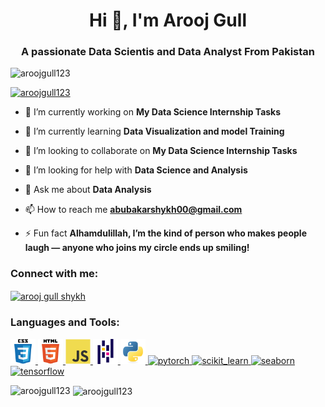 <h1 align="center">Hi 👋, I'm Arooj Gull</h1>
<h3 align="center">A passionate Data Scientis and Data Analyst From Pakistan</h3>

<p align="left"> <img src="https://komarev.com/ghpvc/?username=aroojgull123&label=Profile%20views&color=0e75b6&style=flat" alt="aroojgull123" /> </p>

<p align="left"> <a href="https://github.com/ryo-ma/github-profile-trophy"><img src="https://github-profile-trophy.vercel.app/?username=aroojgull123" alt="aroojgull123" /></a> </p>

- 🔭 I’m currently working on **My Data Science Internship Tasks**

- 🌱 I’m currently learning **Data Visualization and model Training**

- 👯 I’m looking to collaborate on **My Data Science Internship Tasks**

- 🤝 I’m looking for help with **Data Science and Analysis**

- 💬 Ask me about **Data Analysis**

- 📫 How to reach me **abubakarshykh00@gmail.com**

- ⚡ Fun fact **Alhamdulillah, I’m the kind of person who makes people laugh — anyone who joins my circle ends up smiling!**

<h3 align="left">Connect with me:</h3>
<p align="left">
<a href="https://linkedin.com/in/arooj gull shykh" target="blank"><img align="center" src="https://raw.githubusercontent.com/rahuldkjain/github-profile-readme-generator/master/src/images/icons/Social/linked-in-alt.svg" alt="arooj gull shykh" height="30" width="40" /></a>
</p>

<h3 align="left">Languages and Tools:</h3>
<p align="left"> <a href="https://www.w3schools.com/css/" target="_blank" rel="noreferrer"> <img src="https://raw.githubusercontent.com/devicons/devicon/master/icons/css3/css3-original-wordmark.svg" alt="css3" width="40" height="40"/> </a> <a href="https://www.w3.org/html/" target="_blank" rel="noreferrer"> <img src="https://raw.githubusercontent.com/devicons/devicon/master/icons/html5/html5-original-wordmark.svg" alt="html5" width="40" height="40"/> </a> <a href="https://developer.mozilla.org/en-US/docs/Web/JavaScript" target="_blank" rel="noreferrer"> <img src="https://raw.githubusercontent.com/devicons/devicon/master/icons/javascript/javascript-original.svg" alt="javascript" width="40" height="40"/> </a> <a href="https://pandas.pydata.org/" target="_blank" rel="noreferrer"> <img src="https://raw.githubusercontent.com/devicons/devicon/2ae2a900d2f041da66e950e4d48052658d850630/icons/pandas/pandas-original.svg" alt="pandas" width="40" height="40"/> </a> <a href="https://www.python.org" target="_blank" rel="noreferrer"> <img src="https://raw.githubusercontent.com/devicons/devicon/master/icons/python/python-original.svg" alt="python" width="40" height="40"/> </a> <a href="https://pytorch.org/" target="_blank" rel="noreferrer"> <img src="https://www.vectorlogo.zone/logos/pytorch/pytorch-icon.svg" alt="pytorch" width="40" height="40"/> </a> <a href="https://scikit-learn.org/" target="_blank" rel="noreferrer"> <img src="https://upload.wikimedia.org/wikipedia/commons/0/05/Scikit_learn_logo_small.svg" alt="scikit_learn" width="40" height="40"/> </a> <a href="https://seaborn.pydata.org/" target="_blank" rel="noreferrer"> <img src="https://seaborn.pydata.org/_images/logo-mark-lightbg.svg" alt="seaborn" width="40" height="40"/> </a> <a href="https://www.tensorflow.org" target="_blank" rel="noreferrer"> <img src="https://www.vectorlogo.zone/logos/tensorflow/tensorflow-icon.svg" alt="tensorflow" width="40" height="40"/> </a> </p>

<p><img align="left" src="https://github-readme-stats.vercel.app/api/top-langs?username=aroojgull123&show_icons=true&locale=en&layout=compact" alt="aroojgull123" /></p>

<p>&nbsp;<img align="center" src="https://github-readme-stats.vercel.app/api?username=aroojgull123&show_icons=true&locale=en" alt="aroojgull123" /></p>
